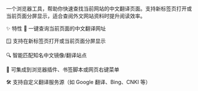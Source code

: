 一个浏览器工具，帮助你快速查找当前网站的中文翻译页面。支持新标签页打开或当前页面分屏显示，适合查阅外文网站资料时提升阅读效率。

✨ 特性
🚀 一键查询当前页面的中文翻译网址

🪟 支持在新标签页打开或当前页面分屏显示

🔍 智能匹配知名中文镜像/翻译站点

🧩 可集成到浏览器插件、书签脚本或网页右键菜单

🛠️ 支持自定义翻译服务源（如 Google 翻译、Bing、CNKI 等）

